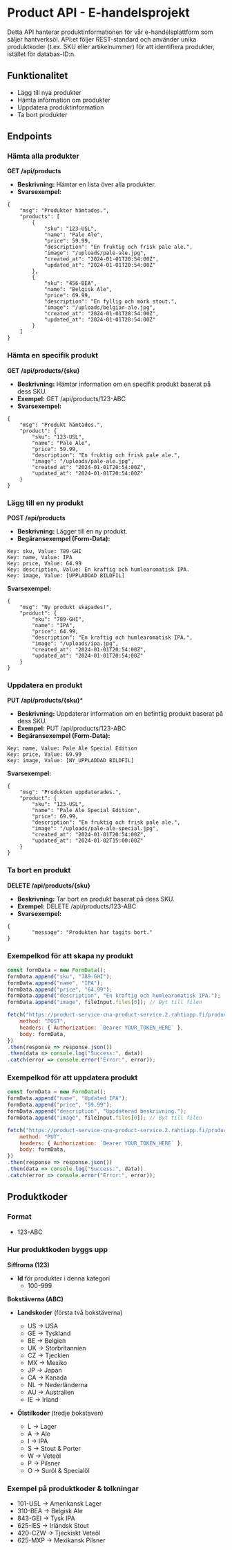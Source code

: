 # Product API - E-handelsprojekt  

Detta API hanterar produktinformationen för vår e-handelsplattform som säljer hantverksöl. API:et följer REST-standard och använder unika produktkoder (t.ex. SKU eller artikelnummer) för att identifiera produkter, istället för databas-ID:n.  

## Funktionalitet  
- Lägg till nya produkter  
- Hämta information om produkter  
- Uppdatera produktinformation  
- Ta bort produkter  

## Endpoints  

### Hämta alla produkter  
**GET /api/products**  
- **Beskrivning:** Hämtar en lista över alla produkter.  
- **Svarsexempel:**

```
{
    "msg": "Produkter hämtades.",
    "products": [
        {
            "sku": "123-USL",
            "name": "Pale Ale",
            "price": 59.99,
            "description": "En fruktig och frisk pale ale.",
            "image": "/uploads/pale-ale.jpg",
            "created_at": "2024-01-01T20:54:00Z",
            "updated_at": "2024-01-01T20:54:00Z"
        },
        {
            "sku": "456-BEA",
            "name": "Belgisk Ale",
            "price": 69.99,
            "description": "En fyllig och mörk stout.",
            "image": "/uploads/belgian-ale.jpg",
            "created_at": "2024-01-01T20:54:00Z",
            "updated_at": "2024-01-01T20:54:00Z"
        }
    ]
}
```

### Hämta en specifik produkt
**GET /api/products/{sku}**
- **Beskrivning:** Hämtar information om en specifik produkt baserat på dess SKU.
- **Exempel:** GET /api/products/123-ABC
- **Svarsexempel:**

```
{
    "msg": "Produkt hämtades.",
    "product": {
        "sku": "123-USL",
        "name": "Pale Ale",
        "price": 59.99,
        "description": "En fruktig och frisk pale ale.",
        "image": "/uploads/pale-ale.jpg",
        "created_at": "2024-01-01T20:54:00Z",
        "updated_at": "2024-01-01T20:54:00Z"
    }
}
```

### Lägg till en ny produkt
**POST /api/products**
- **Beskrivning:** Lägger till en ny produkt.
- **Begäransexempel (Form-Data):**

```
Key: sku, Value: 789-GHI
Key: name, Value: IPA
Key: price, Value: 64.99
Key: description, Value: En kraftig och humlearomatisk IPA.
Key: image, Value: [UPPLADDAD BILDFIL]
```

**Svarsexempel:**

```
{
    "msg": "Ny produkt skapades!",
    "product": {
        "sku": "789-GHI",
        "name": "IPA",
        "price": 64.99,
        "description": "En kraftig och humlearomatisk IPA.",
        "image": "/uploads/ipa.jpg",
        "created_at": "2024-01-01T20:54:00Z",
        "updated_at": "2024-01-01T20:54:00Z"
    }
}
```
  
### Uppdatera en produkt
**PUT /api/products/{sku}***
- **Beskrivning:** Uppdaterar information om en befintlig produkt baserat på dess SKU.
- **Exempel:** PUT /api/products/123-ABC
- **Begäransexempel (Form-Data):**

```
Key: name, Value: Pale Ale Special Edition
Key: price, Value: 69.99
Key: image, Value: [NY_UPPLADDAD BILDFIL]
```

**Svarsexempel:**

```
{
    "msg": "Produkten uppdaterades.",
    "product": {
        "sku": "123-USL",
        "name": "Pale Ale Special Edition",
        "price": 69.99,
        "description": "En fruktig och frisk pale ale.",
        "image": "/uploads/pale-ale-special.jpg",
        "created_at": "2024-01-01T20:54:00Z",
        "updated_at": "2024-01-02T15:00:00Z"
    }
}
```

### Ta bort en produkt
**DELETE /api/products/{sku}**
- **Beskrivning:** Tar bort en produkt baserat på dess SKU.
- **Exempel:** DELETE /api/products/123-ABC
- **Svarsexempel:**

```
{
        "message": "Produkten har tagits bort."
}
```

### Exempelkod för att skapa ny produkt

```javascript
const formData = new FormData();
formData.append("sku", "789-GHI");
formData.append("name", "IPA");
formData.append("price", "64.99");
formData.append("description", "En kraftig och humlearomatisk IPA.");
formData.append("image", fileInput.files[0]); // Byt till filen

fetch("https://product-service-cna-product-service.2.rahtiapp.fi/products", {
    method: "POST",
    headers: { Authorization: `Bearer YOUR_TOKEN_HERE` },
    body: formData,
})
.then(response => response.json())
.then(data => console.log("Success:", data))
.catch(error => console.error("Error:", error));
```

### Exempelkod för att uppdatera produkt

```javascript
const formData = new FormData();
formData.append("name", "Updated IPA");
formData.append("price", "59.99");
formData.append("description", "Uppdaterad beskrivning.");
formData.append("image", fileInput.files[0]); // Byt till filen

fetch("https://product-service-cna-product-service.2.rahtiapp.fi/products/789-GHI", {
    method: "PUT",
    headers: { Authorization: `Bearer YOUR_TOKEN_HERE` },
    body: formData,
})
.then(response => response.json())
.then(data => console.log("Success:", data))
.catch(error => console.error("Error:", error));
```

## Produktkoder

### Format
- 123-ABC
### Hur produktkoden byggs upp
**Siffrorna (123)**
- **Id** för produkter i denna kategori
    - 100-999

**Bokstäverna (ABC)**
- **Landskoder** (första två bokstäverna)
  - US → USA
  - GE → Tyskland
  - BE → Belgien
  - UK → Storbritannien
  - CZ → Tjeckien
  - MX → Mexiko
  - JP → Japan
  - CA → Kanada
  - NL → Nederländerna
  - AU → Australien
  - IE → Irland
  
- **Ölstilkoder** (tredje bokstaven)
  - L → Lager
  - A → Ale
  - I → IPA
  - S → Stout & Porter
  - W → Veteöl
  - P → Pilsner
  - O → Suröl & Specialöl

 ### Exempel på produktkoder & tolkningar
- 101-USL → Amerikansk Lager
- 310-BEA → Belgisk Ale
- 843-GEI → Tysk IPA
- 625-IES → Irländsk Stout
- 420-CZW → Tjeckiskt Veteöl
- 625-MXP → Mexikansk Pilsner
  
